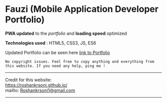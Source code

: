 # Fauzi (Mobile Application Developer Portfolio)


**PWA updated** to the *portfolio* and **loading speed** optimized 

**Technologies used** : HTML5, CSS3, JS, ES6

Updated Portfolio can be seen here 
  [link to Portfolio](https://fauzibinfaisal.github.io)
<br />

`No copyright issues.
Feel free to copy anything and everything from this website.
If you need any help, ping me !`
________________________________________________________________________________________

Credit for this website:<br>
https://roshankrsoni.github.io/<br>
mailto: Roshankrsoni1@gmail.com
________________________________________________________________________________________
